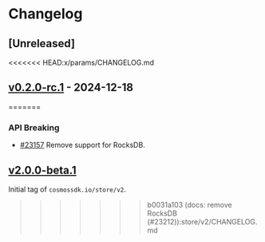 <!--
Guiding Principles:
Changelogs are for humans, not machines.
There should be an entry for every single version.
The same types of changes should be grouped.
Versions and sections should be linkable.
The latest version comes first.
The release date of each version is displayed.
Mention whether you follow Semantic Versioning.
Usage:
Change log entries are to be added to the Unreleased section under the
appropriate stanza (see below). Each entry should ideally include a tag and
the Github issue reference in the following format:
* (<tag>) [#<issue-number>] Changelog message.
Types of changes (Stanzas):
"Features" for new features.
"Improvements" for changes in existing functionality.
"Deprecated" for soon-to-be removed features.
"Bug Fixes" for any bug fixes.
"API Breaking" for breaking exported APIs used by developers building on SDK.
Ref: https://keepachangelog.com/en/1.0.0/
-->

# Changelog

## [Unreleased]

<<<<<<< HEAD:x/params/CHANGELOG.md
## [v0.2.0-rc.1](https://github.com/cosmos/cosmos-sdk/releases/tag/x/params/v0.2.0-rc.1) - 2024-12-18
=======
### API Breaking

* [#23157](https://github.com/cosmos/cosmos-sdk/pull/23157) Remove support for RocksDB.

## [v2.0.0-beta.1](https://github.com/cosmos/cosmos-sdk/releases/tag/store/v2.0.0-beta.1)

Initial tag of `cosmossdk.io/store/v2`.
>>>>>>> b0031a103 (docs: remove RocksDB (#23212)):store/v2/CHANGELOG.md
